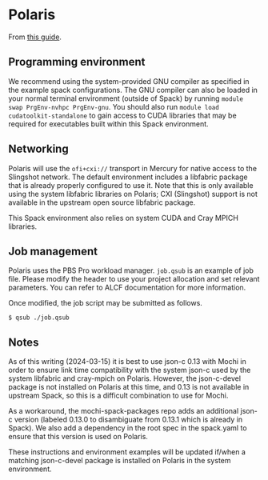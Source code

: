 # Polaris

From [this guide](https://github.com/mochi-hpc-experiments/platform-configurations/blob/main/ANL/Polaris/README.md).

## Programming environment

We recommend using the system-provided GNU compiler as specified in the
example spack configurations.  The GNU compiler can also be loaded in
your normal terminal environment (outside of Spack) by running `module
swap PrgEnv-nvhpc PrgEnv-gnu`.  You should also run `module
load cudatoolkit-standalone` to gain access to CUDA libraries that may be
required for executables built within this Spack environment.

## Networking

Polaris will use the `ofi+cxi://` transport in Mercury for native access to
the Slingshot network. The default environment includes a libfabric package
that is already properly configured to use it.  Note that this is only
available using the system libfabric libraries on Polaris; CXI (Slingshot)
support is not available in the upstream open source libfabric package.

This Spack environment also relies on system CUDA and Cray MPICH libraries.

## Job management

Polaris uses the PBS Pro workload manager.  `job.qsub` is an example of job
file. Please modify the header to use your project allocation and set
relevant parameters. You can refer to ALCF documentation for more
information.

Once modified, the job script may be submitted as follows.

```
$ qsub ./job.qsub
```

## Notes

As of this writing (2024-03-15) it is best to use json-c 0.13 with Mochi in
order to ensure link time compatibility with the system json-c used by the
system libfabric and cray-mpich on Polaris. However, the json-c-devel
package is not installed on Polaris at this time, and 0.13 is not available
in upstream Spack, so this is a difficult combination to use for Mochi.

As a workaround, the mochi-spack-packages repo adds an additional json-c
version (labeled 0.13.0 to disambiguate from 0.13.1 which is already in
Spack).  We also add a dependency in the root spec in the spack.yaml to
ensure that this version is used on Polaris.

These instructions and environment examples will be updated if/when a
matching json-c-devel package is installed on Polaris in the system
environment.

